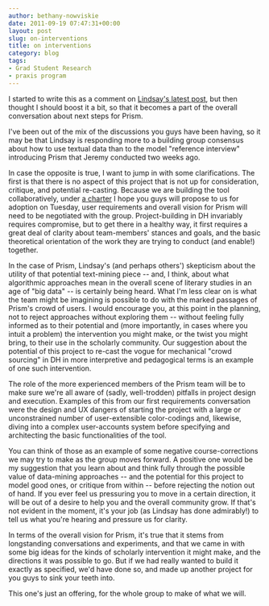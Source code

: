 ```yaml
---
author: bethany-nowviskie
date: 2011-09-19 07:47:31+00:00
layout: post
slug: on-interventions
title: on interventions
category: blog
tags:
- Grad Student Research
- praxis program
---
```


I started to write this as a comment on [Lindsay's latest post](http://www.scholarslab.org/praxis-program/imagining-end-users-for-requirements-gathering/), but then thought I should boost it a bit, so that it becomes a part of the overall conversation about next steps for Prism.

I've been out of the mix of the discussions you guys have been having, so it may be that Lindsay is responding more to a building group consensus about how to use textual data than to the model "reference interview" introducing Prism that Jeremy conducted two weeks ago. 

In case the opposite is true, I want to jump in with some clarifications. The first is that there is no aspect of this project that is not up for consideration, critique, and potential re-casting.  Because we are building the tool collaboratively, under [a charter](http://praxis.scholarslab.org/topics/toward-a-project-charter/) I hope you guys will propose to us for adoption on Tuesday, user requirements and overall vision for Prism will need to be negotiated with the group. Project-building in DH invariably requires compromise, but to get there in a healthy way, it first requires a great deal of clarity about team-members' stances and goals, and the basic theoretical orientation of the work they are trying to conduct (and enable!) together. 

In the case of Prism, Lindsay's (and perhaps others') skepticism about the utility of that potential text-mining piece -- and, I think, about what algorithmic approaches mean in the overall scene of literary studies in an age of "big data" -- is certainly being heard. What I'm less clear on is what the team might be imagining is possible to do with the marked passages of Prism's crowd of users. I would encourage you, at this point in the planning, not to reject approaches without exploring them -- without feeling fully informed as to their potential and (more importantly, in cases where you intuit a problem) the intervention you might make, or the twist you might bring, to their use in the scholarly community. Our suggestion about the potential of this project to re-cast the vogue for mechanical "crowd sourcing" in DH in more interpretive and pedagogical terms is an example of one such intervention.

The role of the more experienced members of the Prism team will be to make sure we're all aware of (sadly, well-trodden) pitfalls in project design and execution. Examples of this from our first requirements conversation were the design and UX dangers of starting the project with a large or unconstrained number of user-extensible color-codings and, likewise, diving into a complex user-accounts system before specifying and architecting the basic functionalities of the tool. 

You can think of those as an example of some negative course-corrections we may try to make as the group moves forward. A positive one would be my suggestion that you learn about and think fully through the possible value of data-mining approaches -- and the potential for this project to model good ones, or critique from within -- before rejecting the notion out of hand. If you ever feel us pressuring you to move in a certain direction, it will be out of a desire to help you and the overall community grow. If that's not evident in the moment, it's your job (as Lindsay has done admirably!) to tell us what you're hearing and pressure us for clarity.

In terms of the overall vision for Prism, it's true that it stems from longstanding conversations and experiments, and that we came in with some big ideas for the kinds of scholarly intervention it might make, and the directions it was possible to go. But if we had really wanted to build it exactly as specified, we'd have done so, and made up another project for you guys to sink your teeth into.  

This one's just an offering, for the whole group to make of what we will.
